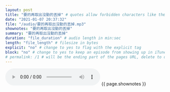 ```yaml
---
layout: post
title: "要的再取出沒動的丟掉" # quotes allow forbidden characters like the colon
date: "2021-01-07 20:37:32"
file: "/audio/要的再取出沒動的丟掉.mp3"
shownotes: "要的再取出沒動的丟掉"
summary: "要的再取出沒動的丟掉"
duration: "file_duration" # audio length in min:sec
length: "file_length" # filesize in bytes
explicit: "no" # change to yes to flag with the explicit tag
block: "no" # change to yes to keep an episode from showing up in iTunes
# permalink: /1 # will be the ending part of the pages URL, delete to default to the title
---
```


<audio controls>
<source src="{{site.url}}{{site.baseurl}}{{ page.file }}" type="audio/x-mp3">
Your browser does not support the audio element.
</audio>
{{ page.shownotes }}
